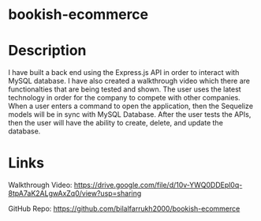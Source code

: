 # bookish-ecommerce



# Description
I have built a back end using the Express.js API in order to interact with MySQL database. I have also created a walkthrough video which there are functionalties that are being tested and shown. 
The user uses the latest technology in order for the company to compete with other companies.
When a user enters a command to open the application, then the Sequelize models will be in sync with MySQL Database.
After the user tests the APIs, then the user will have the ability to create, delete, and update the database.


# Links
Walkthrough Video: https://drive.google.com/file/d/10v-YWQ0DDEpl0q-8tpA7aK2ALgwAxZq0/view?usp=sharing

GitHub Repo: https://github.com/bilalfarrukh2000/bookish-ecommerce
